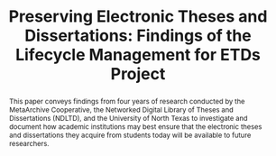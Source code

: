 ---
abstract: This paper conveys findings from four years of research conducted by the
  MetaArchive Cooperative, the Networked Digital Library of Theses and Dissertations
  (NDLTD), and the University of North Texas to investigate and document how academic
  institutions may best ensure that the electronic theses and dissertations they acquire
  from students today will be available to future researchers.
creators:
- Halbert, Martin
- Skinner, Katherine
- Schultz, Matt
date: null
document_url: https://services.phaidra.univie.ac.at/api/object/o:294074/download
grand_parent: iPRES
institutions: []
keywords:
- ischool
- toronto
- canada
- archival information packages
- data management
- digital archives
- digital curation
- digital libraries
- electronic theses and dissertations
- etds
- digital objects
- digital preservation
- distributed digital preservation
- ingest
- interoperability
- micro-services
- repository software
- submission information packages
landing_page_url: https://phaidra.univie.ac.at/o:294074
language: eng
layout: publication
license: CC BY-NC-SA 3.0 AT
notes_url: null
parent: iPRES 2012
publication_type: paper
size: 606825
slides_url: null
source_name: iPRES
title: 'Preserving Electronic Theses and Dissertations: Findings of the Lifecycle
  Management for ETDs Project'
year: 2012
---